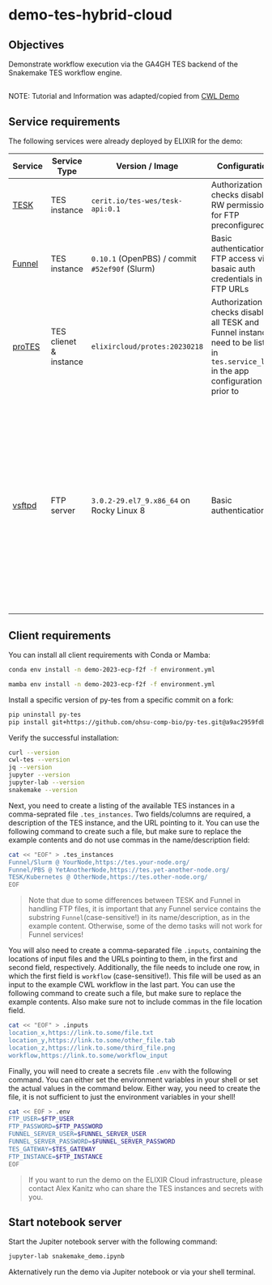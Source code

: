 # demo-tes-hybrid-cloud

## Objectives

Demonstrate workflow execution via the GA4GH TES backend of the Snakemake TES workflow engine.

##
NOTE: Tutorial and Information was adapted/copied from [CWL Demo][tut-cwl]

## Service requirements

The following services were already deployed by ELIXIR for the demo:

| Service | Service Type |Version / Image | Configuration | Comment |
| --- | --- | --- | --- | --- |
| [TESK][soft-tesk] | TES instance | `cerit.io/tes-wes/tesk-api:0.1` | Authorization checks disabled; RW permissions for FTP preconfigured | Deployments for Kubernetes and OpenShift |
| [Funnel][soft-funnel] | TES instance | `0.10.1` (OpenPBS) / commit `#52ef90f` (Slurm) | Basic authentication; FTP access via basaic auth credentials in FTP URLs | Deployments for OpenPBS and Slurm; others possible |
| [proTES][soft-protes] | TES clienet & instance | `elixircloud/protes:20230218` | Authorization checks disabled; all TESK and Funnel instances need to be listed in `tes.service_list` in the app configuration prior to | 
| [vsftpd][soft-vsftpd] | FTP server |`3.0.2-29.el7_9.x86_64` on Rocky Linux 8 | Basic authentication | Deployments at multiple locations can be used for reading inputs, but not writing outputs, as long as access credentials are set in TESK instances _and_ basic authentication credentials are passed as part of the FTP URLs to Funnel |

## Client requirements

You can install all client requirements with Conda or Mamba:
```bash
conda env install -n demo-2023-ecp-f2f -f environment.yml

mamba env install -n demo-2023-ecp-f2f -f environment.yml
```

Install a specific version of py-tes from a specific commit on a fork:

```bash
pip uninstall py-tes
pip install git+https://github.com/ohsu-comp-bio/py-tes.git@a9ac2959fdb38bd31433d358724e20c2c544c6a1
```

Verify the successful installation:

```bash
curl --version
cwl-tes --version
jq --version
jupyter --version
jupyter-lab --version
snakemake --version
```

Next, you need to create a listing of the available TES instances in a
comma-seprated file `.tes_instances`. Two fields/columns are required, a
description of the TES instance, and the URL pointing to it. You can use the
following command to create such a file, but make sure to replace the example
contents and do not use commas in the name/description field:

```bash
cat << "EOF" > .tes_instances
Funnel/Slurm @ YourNode,https://tes.your-node.org/
Funnel/PBS @ YetAnotherNode,https://tes.yet-another-node.org/
TESK/Kubernetes @ OtherNode,https://tes.other-node.org/
EOF
```

> Note that due to some differences between TESK and Funnel in handling FTP
> files, it is important that any Funnel service contains the substring
> `Funnel`(case-sensitive!) in its name/description, as in the example content.
> Otherwise, some of the demo tasks will not work for Funnel services!

You will also need to create a comma-separated file `.inputs`, containing the
locations of input files and the URLs pointing to them, in the first and second
field, respectively. Additionally, the file needs to include one row, in which
the first field is `workflow` (case-sensitive!). This file will be used as an
input to the example CWL workflow in the last part. You can use the following
command to create such a file, but make sure to replace the example contents.
Also make sure not to include commas in the file location field.

```bash
cat << "EOF" > .inputs
location_x,https://link.to.some/file.txt
location_y,https://link.to.some/other_file.tab
location_z,https://link.to.some/third_file.png
workflow,https://link.to.some/workflow_input
```

Finally, you will need to create a secrets file `.env` with the following
command.  You can either set the environment variables in your shell or set the
actual values in the command below. Either way, you need to create the file, it
is not sufficient to just the environment variables in your shell!

```bash
cat << EOF > .env
FTP_USER=$FTP_USER
FTP_PASSWORD=$FTP_PASSWORD
FUNNEL_SERVER_USER=$FUNNEL_SERVER_USER
FUNNEL_SERVER_PASSWORD=$FUNNEL_SERVER_PASSWORD
TES_GATEWAY=$TES_GATEWAY
FTP_INSTANCE=$FTP_INSTANCE
EOF
```

> If you want to run the demo on the ELIXIR Cloud infrastructure, please
> contact Alex Kanitz who can share the TES instances and secrets with you.

## Start notebook server

Start the Jupiter notebook server with the following command:

```bash
jupyter-lab snakemake_demo.ipynb
```
Akternatively run the demo via Jupiter notebook or via your shell terminal.


[docs-jupyter-lab]: <https://jupyterlab.readthedocs.io/>
[lang-cwl]: <https://www.commonwl.org/>
[lang-smk]: <https://snakemake.readthedocs.io/>
[specs-tes]: <https://github.com/ga4gh/task-execution-schemas/>
[soft-conda]: <https://conda.io/>
[soft-curl]: <https://curl.se/>
[soft-cwl-tes]: <https://github.com/ohsu-comp-bio/cwl-tes>
[soft-vsftpd]: <https://security.appspot.com/vsftpd.html>
[soft-jupyter]: <https://jupyter.org/>
[soft-kube]: <https://kubernetes.io/>
[soft-funnel]: <https://ohsu-comp-bio.github.io/funnel>
[soft-mamba]: <https://mamba.readthedocs.io/>
[soft-protes]: <https://github.com/elixir-cloud-aai/proTES>
[soft-py-tes]: <https://github.com/ohsu-comp-bio/py-tes>
[soft-tesk]: <https://github.com/elixir-cloud-aai/tesk>
[tut-cwl]: <https://github.com/elixir-cloud-aai/elixir-cloud-demos/tree/main/demos/2023-ecp-f2f>
